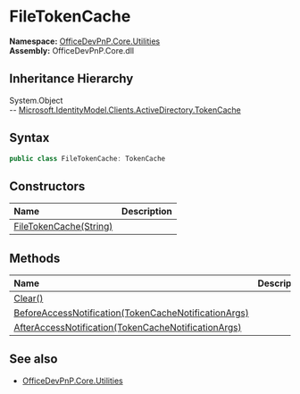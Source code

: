 # FileTokenCache
  

**Namespace:** [OfficeDevPnP.Core.Utilities](OfficeDevPnP.Core.Utilities.md)  
**Assembly:** OfficeDevPnP.Core.dll  
## Inheritance Hierarchy
System.Object  
-- [Microsoft.IdentityModel.Clients.ActiveDirectory.TokenCache](Microsoft.IdentityModel.Clients.ActiveDirectory.TokenCache.md)
## Syntax
```C#
public class FileTokenCache: TokenCache
```
## Constructors
|**Name**|**Description**|
|:-----|:-----|
| [FileTokenCache(String)](OfficeDevPnP.Core.Utilities.FileTokenCache.ctor1.md) | 
## Methods
|**Name**|**Description**|
|:-----|:-----|
| [Clear()](OfficeDevPnP.Core.Utilities.FileTokenCache.87DB2.md) | 
| [BeforeAccessNotification(TokenCacheNotificationArgs)](OfficeDevPnP.Core.Utilities.FileTokenCache.8EC175D9.md) | 
| [AfterAccessNotification(TokenCacheNotificationArgs)](OfficeDevPnP.Core.Utilities.FileTokenCache.82C187BD.md) | 
## See also
- [OfficeDevPnP.Core.Utilities](OfficeDevPnP.Core.Utilities.md)
